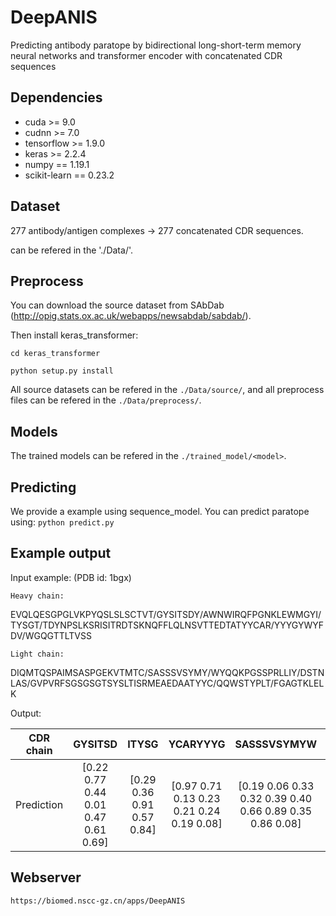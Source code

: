 # DeepANIS

Predicting antibody paratope by bidirectional long-short-term memory neural networks and transformer encoder with concatenated CDR sequences

## Dependencies

+ cuda >= 9.0
+ cudnn >= 7.0
+ tensorflow >= 1.9.0
+ keras >= 2.2.4
+ numpy == 1.19.1
+ scikit-learn == 0.23.2

## Dataset

277 antibody/antigen complexes -> 277 concatenated CDR sequences.

can be refered in the './Data/'.

## Preprocess

You can download the source dataset from SAbDab (http://opig.stats.ox.ac.uk/webapps/newsabdab/sabdab/).

Then install keras_transformer:

`cd keras_transformer`

`python setup.py install`

All source datasets can be refered in the `./Data/source/`, and all preprocess files can be refered in the `./Data/preprocess/`.

## Models

The trained models can be refered in the `./trained_model/<model>`.

## Predicting

We provide a example using sequence_model. You can predict paratope using:
`python predict.py`

## Example output

Input example: (PDB id: 1bgx)

`Heavy chain:` 

EVQLQESGPGLVKPYQSLSLSCTVT/GYSITSDY/AWNWIRQFPGNKLEWMGYI/TYSGT/TDYNPSLKSRISITRDTSKNQFFLQLNSVTTEDTATYYCAR/YYYGYWYFDV/WGQGTTLTVSS

`Light chain:`

DIQMTQSPAIMSASPGEKVTMTC/SASSSVSYMY/WYQQKPGSSPRLLIY/DSTNLAS/GVPVRFSGSGSGTSYSLTISRMEAEDAATYYC/QQWSTYPLT/FGAGTKLELK

Output:

| CDR chain | GYSITSD | ITYSG | YCARYYYG | SASSSVSYMYW | STNLASG | QWSTYPLTF | 
| :---: | :---: | :---: | :---: | :---: | :---: | :---: |
| Prediction | [0.22 0.77 0.44 0.01 0.47 0.61 0.69] | [0.29 0.36 0.91 0.57 0.84] | [0.97 0.71 0.13 0.23 0.21 0.24 0.19 0.08] | [0.19 0.06 0.33 0.32 0.39 0.40 0.66 0.89 0.35 0.86 0.08] | [0.11 0.2 0.32 0.42 0.22 0.37 0.21] | [0.04 0.34 0.46 0.70 0.88 0.59 0.70 0.61 0.66]|

## Webserver

`https://biomed.nscc-gz.cn/apps/DeepANIS`
















